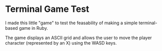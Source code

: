 # Terminal Game Test

I made this little "game" to test the feasability of making a simple terminal-based game in Ruby.

The game displays an ASCII grid and allows the user to move the player character (represented by an X) using the WASD keys.